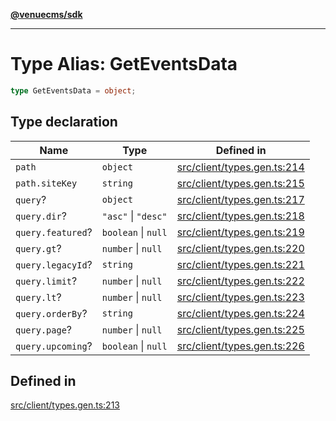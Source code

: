 [**@venuecms/sdk**](../Index.md)

***

# Type Alias: GetEventsData

```ts
type GetEventsData = object;
```

## Type declaration

| Name | Type | Defined in |
| ------ | ------ | ------ |
| `path` | `object` | [src/client/types.gen.ts:214](https://github.com/venuecms/sdk/blob/c07c18831cf33fafb3b37826410f2b30773eb6c2/src/client/types.gen.ts#L214) |
| `path.siteKey` | `string` | [src/client/types.gen.ts:215](https://github.com/venuecms/sdk/blob/c07c18831cf33fafb3b37826410f2b30773eb6c2/src/client/types.gen.ts#L215) |
| `query`? | `object` | [src/client/types.gen.ts:217](https://github.com/venuecms/sdk/blob/c07c18831cf33fafb3b37826410f2b30773eb6c2/src/client/types.gen.ts#L217) |
| `query.dir`? | `"asc"` \| `"desc"` | [src/client/types.gen.ts:218](https://github.com/venuecms/sdk/blob/c07c18831cf33fafb3b37826410f2b30773eb6c2/src/client/types.gen.ts#L218) |
| `query.featured`? | `boolean` \| `null` | [src/client/types.gen.ts:219](https://github.com/venuecms/sdk/blob/c07c18831cf33fafb3b37826410f2b30773eb6c2/src/client/types.gen.ts#L219) |
| `query.gt`? | `number` \| `null` | [src/client/types.gen.ts:220](https://github.com/venuecms/sdk/blob/c07c18831cf33fafb3b37826410f2b30773eb6c2/src/client/types.gen.ts#L220) |
| `query.legacyId`? | `string` | [src/client/types.gen.ts:221](https://github.com/venuecms/sdk/blob/c07c18831cf33fafb3b37826410f2b30773eb6c2/src/client/types.gen.ts#L221) |
| `query.limit`? | `number` \| `null` | [src/client/types.gen.ts:222](https://github.com/venuecms/sdk/blob/c07c18831cf33fafb3b37826410f2b30773eb6c2/src/client/types.gen.ts#L222) |
| `query.lt`? | `number` \| `null` | [src/client/types.gen.ts:223](https://github.com/venuecms/sdk/blob/c07c18831cf33fafb3b37826410f2b30773eb6c2/src/client/types.gen.ts#L223) |
| `query.orderBy`? | `string` | [src/client/types.gen.ts:224](https://github.com/venuecms/sdk/blob/c07c18831cf33fafb3b37826410f2b30773eb6c2/src/client/types.gen.ts#L224) |
| `query.page`? | `number` \| `null` | [src/client/types.gen.ts:225](https://github.com/venuecms/sdk/blob/c07c18831cf33fafb3b37826410f2b30773eb6c2/src/client/types.gen.ts#L225) |
| `query.upcoming`? | `boolean` \| `null` | [src/client/types.gen.ts:226](https://github.com/venuecms/sdk/blob/c07c18831cf33fafb3b37826410f2b30773eb6c2/src/client/types.gen.ts#L226) |

## Defined in

[src/client/types.gen.ts:213](https://github.com/venuecms/sdk/blob/c07c18831cf33fafb3b37826410f2b30773eb6c2/src/client/types.gen.ts#L213)
